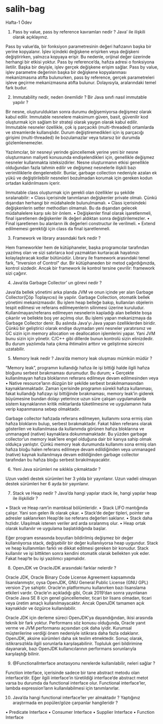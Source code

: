 # salih-bag

Hafta-1 Ödev

1.	Pass by value, pass by reference kavramları nedir ? Java’ ile ilişkili olarak açıklayınız.

Pass by value’da, bir fonksiyon parametresinin değeri hafızanın başka bir yerine kopyalanır. İşlev içindeki değişkene erişirken veya değişkeni değiştirirken, yalnızca kopyaya erişir. Bu nedenle, orijinal değer üzerinde herhangi bir etkisi yoktur. Pass by reference’da, hafıza adresi o fonksiyona iletilir. Başka bir deyişle, işlev gerçek değişkene erişim sağlar.
Pass by value, işlev parametre değerinin başka bir değişkene kopyalanması mekanizmasına atıfta bulunurken, pass by reference, gerçek parametreleri işleve geçirme mekanizmasına atıfta bulunur. Dolayısıyla, aralarındaki temel fark budur.

2.	Immutability nedir, neden önemlidir ? Bir Java sınıfı nasıl immutable yapılır ?

Bir nesne, oluşturulduktan sonra durumu değişemiyorsa değişmez olarak kabul edilir. Immutable nesnelere maksimum güven, basit, güvenilir kod oluşturmak için sağlam bir strateji olarak yaygın olarak kabul edilir. Immutable nesneler özellikle, çok iş parçacıklı (multi-threaded) ortamlarda ve streamlerde kullanışlıdır. Durum değiştiremedikleri için iş parçacığı girişimi (multi-threaded) ile bozulamazlar veya tutarsız bir durumda gözlemlenemezler.

Yazılımcılar, bir nesneyi yerinde güncellemek yerine yeni bir nesne oluşturmanın maliyeti konusunda endişelendikleri için, genellikle değişmez nesneler kullanmakta isteksizdirler. Nesne oluşturmanın etkisi genellikle olduğundan fazla tahmin edilir ve değişmez nesnelerle ilişkili bazı verimliliklerle dengelenebilir. Bunlar, garbage collection nedeniyle azalan ek yükü ve değiştirilebilir nesneleri bozulmadan korumak için gereken kodun ortadan kaldırılmasını içerir.

Immutable class oluşturmak için gerekli olan özellikler şu şekilde sıralanabilir:
•	Class içerisinde tanımlanan değişkenler private olmalı. Çünkü dışarıdan herhangi bir müdahalede bulunulmamalı.
•	Class içerisindeki değişkenlerin setter methodları olmamalı. Bu da dışarıdan gelecek müdahalelere karşı sıkı bir önlem.
•	Değişkenler final olarak işaretlenmeli, final işaretlenen değişkenler ilk değeri aldıktan sonra değiştirilemezler.
•	Final işaretlenen bu alanların ilk değerleri constructur ile verilmeli.
•	Extend edilmemesi gerektiği için class da final işaretlenmeli.

3.	Framework ve library arasındaki fark nedir ?

Hem frameworkler hem de kütüphaneler, başka programcılar tarafından yazılmış olan ve sizi satırlarca kod yazmaktan kurtaracak hayatınızı kolaylaştıracak kodlar bütünüdür. Library ile framework arasındaki temel fark, "Inversion of Control" dur. Bir kütüphaneden bir metod çağırdığınızda, kontrol sizdedir. Ancak bir framework ile kontrol tersine çevrilir: framework sizi çağırır.


4.	Java’da Garbage Collector’ un görevi nedir ?

Java’da bellek yönetimi arka planda JVM ve onun içinde yer alan Garbage Collector(Çöp Toplayıcısı) ile yapılır. Garbage Collection, otomatik bellek yönetimi mekanizmasıdır. Bu işlem heap belleğe bakıp, kullanılan objelerin tespit edilmesi ve referans edilmeyenlerin silinmesi üzerine kuruludur. Kullanılmayan/referans edilmeyen nesnelerin kapladığı alan bellekte boşa çıkarılır ve bellekte boş yer açılmış olur. Bu işlemi yapan mekanizmaya da Garbage Collector denir. Bu aslında Java’yı Java yapan özelliklerden biridir. Çünkü bir geliştirici olarak endişe duymadan yeni nesneler yaratırsınız ve GC sizin için memory allocation ve deallocation işlemlerini yapar. Yani JVM bunu sizin için yönetir. C/C++ gibi dillerde bunun kontrolü sizin elinizdedir. Bu durum yazılımda hata çıkma ihtimalini arttırır ve geliştirme sürecini uzatabilir.

5.	Memory leak nedir ? Java’da memory leak oluşması mümkün müdür ?

“Memory leak”, programın kullandığı hafıza ile işi bittiği halde ilgili hafıza bloğunu serbest bırakmaması durumudur. Bu durum;
•	Gerçekte kullanılmayan hafıza bloklarının referans edilmeye devam edilmesinden veya
•	Native resource’ların düzgün bir şekilde serbest bırakılmamasından
kaynaklanmaktadır. Zaman içerisinde programın sürekli hafıza kullanması, fakat kullandığı hafızayı işi bittiğinde bırakmaması, memory leak’in giderek büyümesine bundan dolayı yeterince uzun süre çalışan uygulamalarda sistem kaynaklarının kritik miktarlarda tüketilmesine ve uygulamanın hata verip kapanmasına sebep olmaktadır.

Garbage collector hafızada referans edilmeyen, kullanımı sona ermiş olan hafıza bloklarını bulup, serbest bırakmaktadır. Fakat hâlen referans olarak gösterilen ve kullanılmasa da kullanımda görünen hafıza bloklarına ve unmanaged (native) kaynaklara dokunmamaktadır. Bu yüzden garbage collector’un memory leak’lere engel olduğuna dair bir kanıya sahip olmak oldukça yanlıştır. Çünkü memory leak durumunda kullanımı sona ermiş olan hafıza bloğu halen referans edilmeye devam edildiğinden veya unmanaged (native) kaynak kullanılmaya devam edildiğinden garbage collector tarafından bu hafıza bloğu serbest bırakılmayacaktır.

6.	Yeni Java sürümleri ne sıklıkla çıkmaktadır ?

Uzun vadeli destek sürümleri her 3 yılda bir yayınlanır. Uzun vadeli olmayan destek sürümleri her 6 ayda bir yayınlanır.

7.	Stack ve Heap nedir ? Java’da hangi yapılar stack ile, hangi yapılar heap ile ilişkilidir ?

•	Stack ve Heap ram’in mantıksal bölümleridir.
•	Stack LIFO mantığında çalışır. Yani son gelen ilk olarak çıkar.
•	Stack’de değer tipleri, pointer ve adresler saklanırken Heap’de ise referans değerleri saklanır.
•	Stack daha hızlıdır. Ulaşılmak istenen veriler ard arda sıralanmış olur.
•	Heap ortak olarak kullanılır ve uygulama başlatıldığında başlar.

Eğer program esnasında boyutları bildirilmiş değişmez bir değer kullanılıyorsa stack, değişebilir bir değer kullanılıyorsa heap uygundur. Stack ve heap kullanımları farklı ve dikkat edilmesi gereken bir konudur. Stack kullanılır ve işi bittikten sonra kendini otomatik olarak bellekten yok eder. Fakat heap‘te bu işi yazılımcı yapmalıdır.

8.	OpenJDK ve OracleJDK arasındaki farklar nelerdir ?

Oracle JDK, Oracle Binary Code License Agreement kapsamında lisanslanmıştır, oysa OpenJDK, GNU General Public License (GNU GPL) version 2′ye sahiptir. Oracle’ın platformunu kullanırken bazı lisanslama etkileri vardır. Oracle’ın açıkladığı gibi, Ocak 2019’dan sonra yayınlanan Oracle Java SE 8 için genel güncellemeler, ticari bir lisans olmadan, ticari veya üretim amaçlı kullanılmayacaktır. Ancak OpenJDK tamamen açık kaynaklıdır ve özgürce kullanılabilir.

Oracle JDK için derleme süreci OpenJDK’ya dayandığından, ikisi arasında teknik bir fark yoktur. Performans söz konusu olduğunda, Oracle yanıt verme ve JVM performansı açısından çok daha iyidir. Kurumsal müşterilerine verdiği önem nedeniyle istikrara daha fazla odaklanır. OpenJDK, aksine sürümleri daha sık teslim etmektedir. Sonuç olarak, istikrarsızlıkla ilgili sorunlarla karşılaşabilinir. Topluluk geri bildirimine dayanarak, bazı OpenJDK kullanıcılarının performans sorunlarıyla karşılaştığı bilinir.

9.	@FunctionalInterface anotasyonu nerelerde kullanılabilir, neleri sağlar ?

Function interface, içerisinde sadece bir tane abstract metodu olan interface’dir. Eğer ilgili interface’in türetildiği interface’de abstract metot varsa bu durumda da functional interface olur.
Functional interface’ler, lambda expression’ların kullanılabilmesi için tanımlanırlar.

10.	Java’da hangi functional interface’ler yer almaktadır ? Yaptığınız araştırmada en popüler/göze çarpanlar hangileridir ?

•	Predicate Interface
•	Consumer Interface
•	Supplier Interface
•	Function Interface

